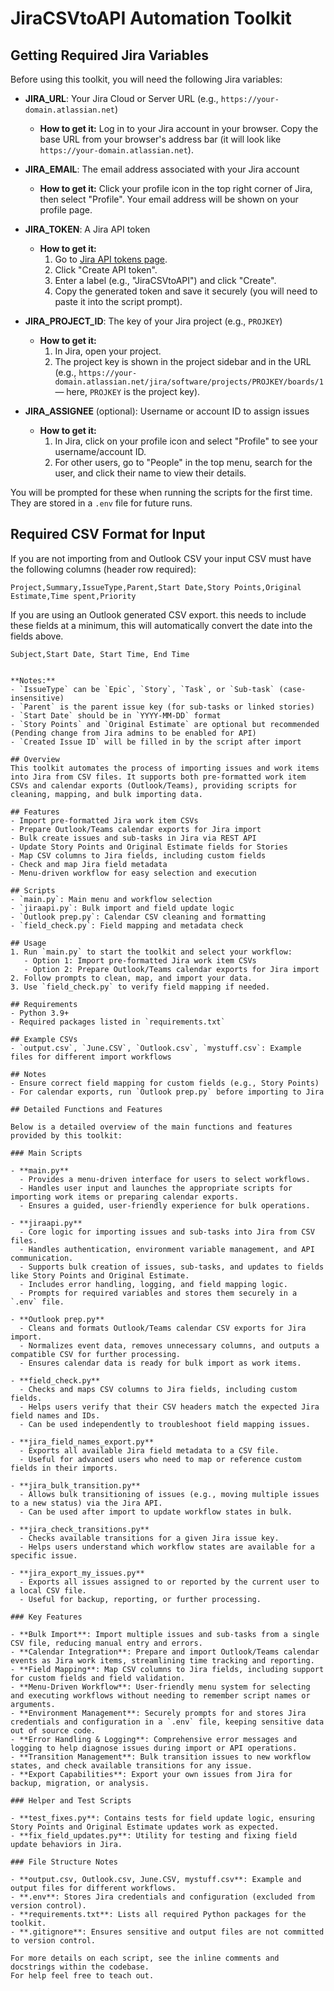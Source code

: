 # JiraCSVtoAPI Automation Toolkit

## Getting Required Jira Variables

Before using this toolkit, you will need the following Jira variables:

- **JIRA_URL**: Your Jira Cloud or Server URL (e.g., `https://your-domain.atlassian.net`)
  - **How to get it:** Log in to your Jira account in your browser. Copy the base URL from your browser's address bar (it will look like `https://your-domain.atlassian.net`).

- **JIRA_EMAIL**: The email address associated with your Jira account
  - **How to get it:** Click your profile icon in the top right corner of Jira, then select "Profile". Your email address will be shown on your profile page.

- **JIRA_TOKEN**: A Jira API token
  - **How to get it:**
    1. Go to [Jira API tokens page](https://id.atlassian.com/manage-profile/security/api-tokens).
    2. Click "Create API token".
    3. Enter a label (e.g., "JiraCSVtoAPI") and click "Create".
    4. Copy the generated token and save it securely (you will need to paste it into the script prompt).

- **JIRA_PROJECT_ID**: The key of your Jira project (e.g., `PROJKEY`)
  - **How to get it:**
    1. In Jira, open your project.
    2. The project key is shown in the project sidebar and in the URL (e.g., `https://your-domain.atlassian.net/jira/software/projects/PROJKEY/boards/1` — here, `PROJKEY` is the project key).

- **JIRA_ASSIGNEE** (optional): Username or account ID to assign issues
  - **How to get it:**
    1. In Jira, click on your profile icon and select "Profile" to see your username/account ID.
    2. For other users, go to "People" in the top menu, search for the user, and click their name to view their details.

You will be prompted for these when running the scripts for the first time. They are stored in a `.env` file for future runs.

## Required CSV Format for Input

If you are not importing from and Outlook CSV your input CSV must have the following columns (header row required):

```
Project,Summary,IssueType,Parent,Start Date,Story Points,Original Estimate,Time spent,Priority
```
If you are using an Outlook generated CSV export. this needs to include these fields at a minimum, this will automatically convert the date into the fields above.
```
Subject,Start Date, Start Time, End Time


**Notes:**
- `IssueType` can be `Epic`, `Story`, `Task`, or `Sub-task` (case-insensitive)
- `Parent` is the parent issue key (for sub-tasks or linked stories)
- `Start Date` should be in `YYYY-MM-DD` format
- `Story Points` and `Original Estimate` are optional but recommended (Pending change from Jira admins to be enabled for API)
- `Created Issue ID` will be filled in by the script after import

## Overview
This toolkit automates the process of importing issues and work items into Jira from CSV files. It supports both pre-formatted work item CSVs and calendar exports (Outlook/Teams), providing scripts for cleaning, mapping, and bulk importing data.

## Features
- Import pre-formatted Jira work item CSVs
- Prepare Outlook/Teams calendar exports for Jira import
- Bulk create issues and sub-tasks in Jira via REST API
- Update Story Points and Original Estimate fields for Stories
- Map CSV columns to Jira fields, including custom fields
- Check and map Jira field metadata
- Menu-driven workflow for easy selection and execution

## Scripts
- `main.py`: Main menu and workflow selection
- `jiraapi.py`: Bulk import and field update logic
- `Outlook prep.py`: Calendar CSV cleaning and formatting
- `field_check.py`: Field mapping and metadata check

## Usage
1. Run `main.py` to start the toolkit and select your workflow:
   - Option 1: Import pre-formatted Jira work item CSVs
   - Option 2: Prepare Outlook/Teams calendar exports for Jira import
2. Follow prompts to clean, map, and import your data.
3. Use `field_check.py` to verify field mapping if needed.

## Requirements
- Python 3.9+
- Required packages listed in `requirements.txt`

## Example CSVs
- `output.csv`, `June.CSV`, `Outlook.csv`, `mystuff.csv`: Example files for different import workflows

## Notes
- Ensure correct field mapping for custom fields (e.g., Story Points)
- For calendar exports, run `Outlook prep.py` before importing to Jira

## Detailed Functions and Features

Below is a detailed overview of the main functions and features provided by this toolkit:

### Main Scripts

- **main.py**
  - Provides a menu-driven interface for users to select workflows.
  - Handles user input and launches the appropriate scripts for importing work items or preparing calendar exports.
  - Ensures a guided, user-friendly experience for bulk operations.

- **jiraapi.py**
  - Core logic for importing issues and sub-tasks into Jira from CSV files.
  - Handles authentication, environment variable management, and API communication.
  - Supports bulk creation of issues, sub-tasks, and updates to fields like Story Points and Original Estimate.
  - Includes error handling, logging, and field mapping logic.
  - Prompts for required variables and stores them securely in a `.env` file.

- **Outlook prep.py**
  - Cleans and formats Outlook/Teams calendar CSV exports for Jira import.
  - Normalizes event data, removes unnecessary columns, and outputs a compatible CSV for further processing.
  - Ensures calendar data is ready for bulk import as work items.

- **field_check.py**
  - Checks and maps CSV columns to Jira fields, including custom fields.
  - Helps users verify that their CSV headers match the expected Jira field names and IDs.
  - Can be used independently to troubleshoot field mapping issues.

- **jira_field_names_export.py**
  - Exports all available Jira field metadata to a CSV file.
  - Useful for advanced users who need to map or reference custom fields in their imports.

- **jira_bulk_transition.py**
  - Allows bulk transitioning of issues (e.g., moving multiple issues to a new status) via the Jira API.
  - Can be used after import to update workflow states in bulk.

- **jira_check_transitions.py**
  - Checks available transitions for a given Jira issue key.
  - Helps users understand which workflow states are available for a specific issue.

- **jira_export_my_issues.py**
  - Exports all issues assigned to or reported by the current user to a local CSV file.
  - Useful for backup, reporting, or further processing.

### Key Features

- **Bulk Import**: Import multiple issues and sub-tasks from a single CSV file, reducing manual entry and errors.
- **Calendar Integration**: Prepare and import Outlook/Teams calendar events as Jira work items, streamlining time tracking and reporting.
- **Field Mapping**: Map CSV columns to Jira fields, including support for custom fields and field validation.
- **Menu-Driven Workflow**: User-friendly menu system for selecting and executing workflows without needing to remember script names or arguments.
- **Environment Management**: Securely prompts for and stores Jira credentials and configuration in a `.env` file, keeping sensitive data out of source code.
- **Error Handling & Logging**: Comprehensive error messages and logging to help diagnose issues during import or API operations.
- **Transition Management**: Bulk transition issues to new workflow states, and check available transitions for any issue.
- **Export Capabilities**: Export your own issues from Jira for backup, migration, or analysis.

### Helper and Test Scripts

- **test_fixes.py**: Contains tests for field update logic, ensuring Story Points and Original Estimate updates work as expected.
- **fix_field_updates.py**: Utility for testing and fixing field update behaviors in Jira.

### File Structure Notes

- **output.csv, Outlook.csv, June.CSV, mystuff.csv**: Example and output files for different workflows.
- **.env**: Stores Jira credentials and configuration (excluded from version control).
- **requirements.txt**: Lists all required Python packages for the toolkit.
- **.gitignore**: Ensures sensitive and output files are not committed to version control.

For more details on each script, see the inline comments and docstrings within the codebase.
For help feel free to teach out.